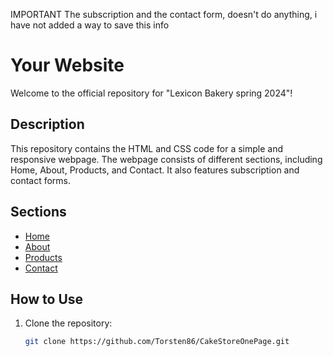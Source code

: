 IMPORTANT
The subscription and the contact form, doesn't do anything, i have not added a way to save this info

# Your Website

Welcome to the official repository for "Lexicon Bakery spring 2024"!

## Description

This repository contains the HTML and CSS code for a simple and responsive webpage. The webpage consists of different sections, including Home, About, Products, and Contact. It also features subscription and contact forms.

## Sections

- [Home](#home)
- [About](#about)
- [Products](#products)
- [Contact](#contact)

## How to Use

1. Clone the repository:

   ```bash
   git clone https://github.com/Torsten86/CakeStoreOnePage.git
